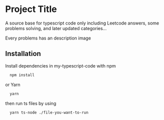 # Project Title

A source base for typescript code only including Leetcode answers, some problems solving, and later updated categories...

Every problems has an description image

## Installation

Install dependencies in my-typescript-code with npm

```bash
  npm install
```

or Yarn

```bash
  yarn
```

then run ts files by using

```bash
  yarn ts-node ./file-you-want-to-run
```
